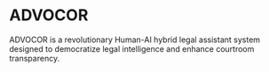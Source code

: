 # ADVOCOR
ADVOCOR is a revolutionary Human-AI hybrid legal assistant system designed to democratize legal intelligence and enhance courtroom transparency.
